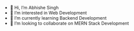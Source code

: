 - 👋 Hi, I’m Abhishe Singh
- 👀 I’m interested in Web Development
- 🌱 I’m currently learning Backend Development
- 💞️ I’m looking to collaborate on MERN Stack Development

<!---
abhis12321/abhis12321 is a ✨ special ✨ repository because its `README.md` (this file) appears on your GitHub profile.
You can click the Preview link to take a look at your changes.
--->
